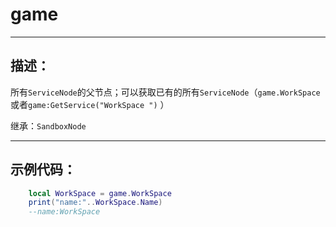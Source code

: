 # game
------------------------------------------------------------------------------------------
## 描述：

所有`ServiceNode`的父节点；可以获取已有的所有`ServiceNode`（`game.WorkSpace`或者`game:GetService("WorkSpace ")` ）

继承：`SandboxNode`

------------------------------------------------------------------------------------------
## 示例代码：

```lua
	local WorkSpace = game.WorkSpace
	print("name:"..WorkSpace.Name)
	--name:WorkSpace
````